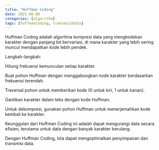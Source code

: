 ```yaml
---
title: "Huffman Coding"
date: 2025-06-09
categories: [algorithm]
tags: [huffmanCoding, transmisiData]
---
```


Huffman Coding adalah algoritma kompresi data yang mengkodekan karakter dengan panjang bit bervariasi, di mana karakter yang lebih sering muncul mendapatkan kode lebih pendek.

Langkah-langkah:

Hitung frekuensi kemunculan setiap karakter.

Buat pohon Huffman dengan menggabungkan node karakter berdasarkan frekuensi terendah.

Traversal pohon untuk memberikan kode (0 untuk kiri, 1 untuk kanan).

Gantikan karakter dalam teks dengan kode Huffman.

Untuk dekompresi, gunakan pohon Huffman untuk menerjemahkan kode kembali ke karakter.

Keunggulan dari Huffman Coding ini adalah dapat mengurangi data secara efisien, terutama untuk data dengan banyak karakter berulang.

Dengan Huffman Coding, kita dapat mengoptimalkan penyimpanan dan transmisi data.